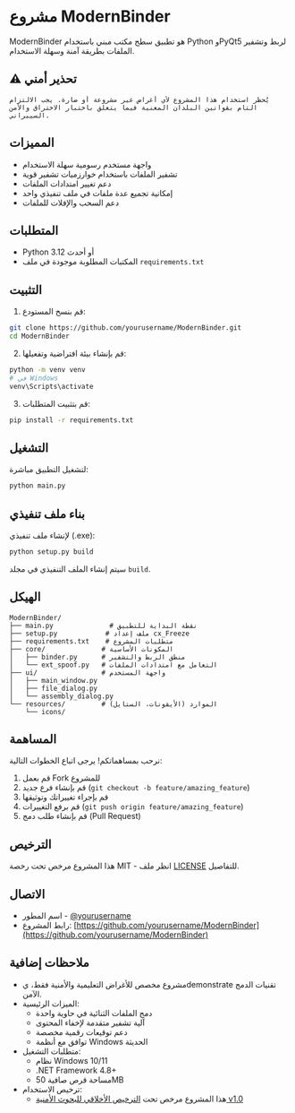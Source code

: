 # مشروع ModernBinder

ModernBinder هو تطبيق سطح مكتب مبني باستخدام Python وPyQt5 لربط وتشفير الملفات بطريقة آمنة وسهلة الاستخدام.

## ⚠️ تحذير أمني
```
يُحظر استخدام هذا المشروع لأي أغراض غير مشروعة أو ضارة. يجب الالتزام التام بقوانين البلدان المعنية فيما يتعلق باختبار الاختراق والأمن السيبراني.
```

## المميزات

- واجهة مستخدم رسومية سهلة الاستخدام
- تشفير الملفات باستخدام خوارزميات تشفير قوية
- دعم تغيير امتدادات الملفات
- إمكانية تجميع عدة ملفات في ملف تنفيذي واحد
- دعم السحب والإفلات للملفات

## المتطلبات

- Python 3.12 أو أحدث
- المكتبات المطلوبة موجودة في ملف `requirements.txt`

## التثبيت

1. قم بنسخ المستودع:
```bash
git clone https://github.com/yourusername/ModernBinder.git
cd ModernBinder
```

2. قم بإنشاء بيئة افتراضية وتفعيلها:
```bash
python -m venv venv
# في Windows
venv\Scripts\activate
```

3. قم بتثبيت المتطلبات:
```bash
pip install -r requirements.txt
```

## التشغيل

لتشغيل التطبيق مباشرة:
```bash
python main.py
```

## بناء ملف تنفيذي

لإنشاء ملف تنفيذي (.exe):
```bash
python setup.py build
```
سيتم إنشاء الملف التنفيذي في مجلد `build`.

## الهيكل

```
ModernBinder/
├── main.py              # نقطة البداية للتطبيق
├── setup.py            # ملف إعداد cx_Freeze
├── requirements.txt    # متطلبات المشروع
├── core/              # المكونات الأساسية
│   ├── binder.py      # منطق الربط والتشفير
│   └── ext_spoof.py   # التعامل مع امتدادات الملفات
├── ui/                # واجهة المستخدم
│   ├── main_window.py
│   ├── file_dialog.py
│   └── assembly_dialog.py
└── resources/         # الموارد (الأيقونات، الستايل)
    └── icons/
```

## المساهمة

نرحب بمساهماتكم! يرجى اتباع الخطوات التالية:
1. قم بعمل Fork للمشروع
2. قم بإنشاء فرع جديد (`git checkout -b feature/amazing_feature`)
3. قم بإجراء تغييراتك وتوثيقها
4. قم برفع التغييرات (`git push origin feature/amazing_feature`)
5. قم بإنشاء طلب دمج (Pull Request)

## الترخيص

هذا المشروع مرخص تحت رخصة MIT - انظر ملف [LICENSE](LICENSE) للتفاصيل.

## الاتصال

- اسم المطور - [@yourusername](https://github.com/yourusername)
- رابط المشروع: [https://github.com/yourusername/ModernBinder](https://github.com/yourusername/ModernBinder)

## ملاحظات إضافية
- مشروع مخصص للأغراض التعليمية والأمنية فقط، يdemonstrate تقنيات الدمج الآمن.
- الميزات الرئيسية:
  - دمج الملفات الثنائية في حاوية واحدة
  - آلية تشفير متقدمة لإخفاء المحتوى
  - دعم توقيعات رقمية مخصصة
  - توافق مع أنظمة Windows الحديثة
- متطلبات التشغيل:
  - نظام Windows 10/11
  - .NET Framework 4.8+
  - مساحة قرص صافية 50MB
- ترخيص الاستخدام:
  - هذا المشروع مرخص تحت [الترخيص الأخلاقي للبحوث الأمنية v1.0](https://ethical-research.org/license)
